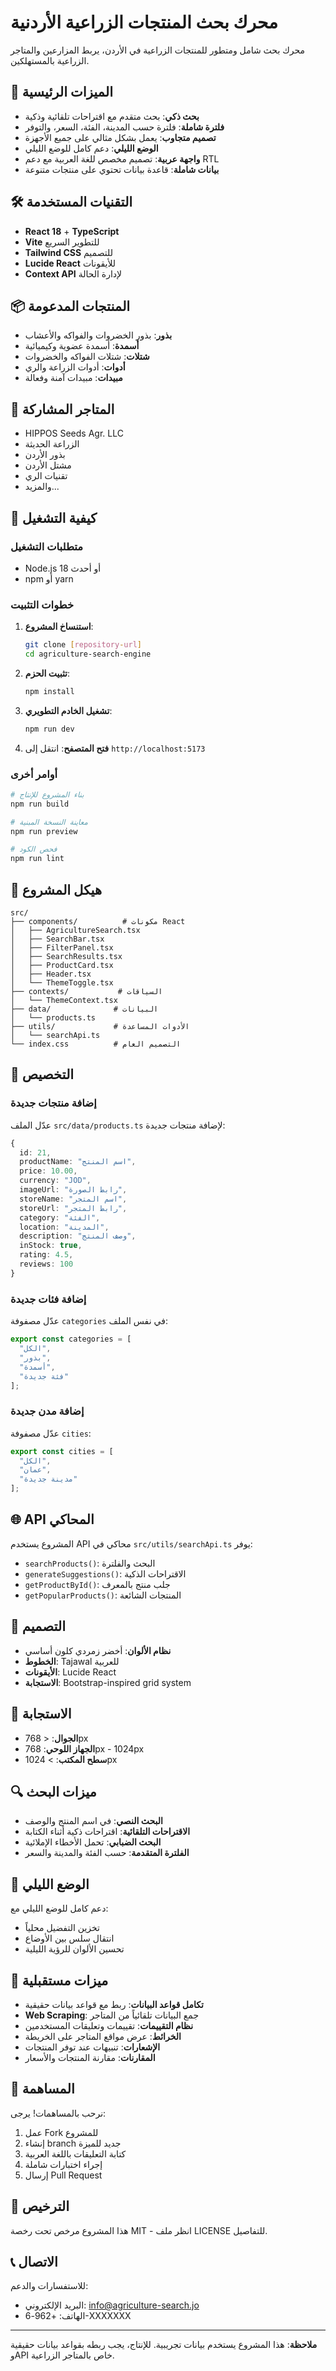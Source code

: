 # محرك بحث المنتجات الزراعية الأردنية

محرك بحث شامل ومتطور للمنتجات الزراعية في الأردن، يربط المزارعين والمتاجر الزراعية بالمستهلكين.

## 🌟 الميزات الرئيسية

- **بحث ذكي**: بحث متقدم مع اقتراحات تلقائية وذكية
- **فلترة شاملة**: فلترة حسب المدينة، الفئة، السعر، والتوفر
- **تصميم متجاوب**: يعمل بشكل مثالي على جميع الأجهزة
- **الوضع الليلي**: دعم كامل للوضع الليلي
- **واجهة عربية**: تصميم مخصص للغة العربية مع دعم RTL
- **بيانات شاملة**: قاعدة بيانات تحتوي على منتجات متنوعة

## 🛠 التقنيات المستخدمة

- **React 18** + **TypeScript**
- **Vite** للتطوير السريع
- **Tailwind CSS** للتصميم
- **Lucide React** للأيقونات
- **Context API** لإدارة الحالة

## 📦 المنتجات المدعومة

- **بذور**: بذور الخضروات والفواكه والأعشاب
- **أسمدة**: أسمدة عضوية وكيميائية
- **شتلات**: شتلات الفواكه والخضروات
- **أدوات**: أدوات الزراعة والري
- **مبيدات**: مبيدات آمنة وفعالة

## 🏪 المتاجر المشاركة

- HIPPOS Seeds Agr. LLC
- الزراعة الحديثة
- بذور الأردن
- مشتل الأردن
- تقنيات الري
- والمزيد...

## 🚀 كيفية التشغيل

### متطلبات التشغيل

- Node.js 18 أو أحدث
- npm أو yarn

### خطوات التثبيت

1. **استنساخ المشروع**:
   ```bash
   git clone [repository-url]
   cd agriculture-search-engine
   ```

2. **تثبيت الحزم**:
   ```bash
   npm install
   ```

3. **تشغيل الخادم التطويري**:
   ```bash
   npm run dev
   ```

4. **فتح المتصفح**: انتقل إلى `http://localhost:5173`

### أوامر أخرى

```bash
# بناء المشروع للإنتاج
npm run build

# معاينة النسخة المبنية
npm run preview

# فحص الكود
npm run lint
```

## 📁 هيكل المشروع

```
src/
├── components/          # مكونات React
│   ├── AgricultureSearch.tsx
│   ├── SearchBar.tsx
│   ├── FilterPanel.tsx
│   ├── SearchResults.tsx
│   ├── ProductCard.tsx
│   ├── Header.tsx
│   └── ThemeToggle.tsx
├── contexts/           # السياقات
│   └── ThemeContext.tsx
├── data/              # البيانات
│   └── products.ts
├── utils/             # الأدوات المساعدة
│   └── searchApi.ts
└── index.css          # التصميم العام
```

## 🔧 التخصيص

### إضافة منتجات جديدة

عدّل الملف `src/data/products.ts` لإضافة منتجات جديدة:

```typescript
{
  id: 21,
  productName: "اسم المنتج",
  price: 10.00,
  currency: "JOD",
  imageUrl: "رابط الصورة",
  storeName: "اسم المتجر",
  storeUrl: "رابط المتجر",
  category: "الفئة",
  location: "المدينة",
  description: "وصف المنتج",
  inStock: true,
  rating: 4.5,
  reviews: 100
}
```

### إضافة فئات جديدة

عدّل مصفوفة `categories` في نفس الملف:

```typescript
export const categories = [
  "الكل",
  "بذور",
  "أسمدة",
  "فئة جديدة"
];
```

### إضافة مدن جديدة

عدّل مصفوفة `cities`:

```typescript
export const cities = [
  "الكل",
  "عمان",
  "مدينة جديدة"
];
```

## 🌐 API المحاكي

المشروع يستخدم API محاكي في `src/utils/searchApi.ts` يوفر:

- `searchProducts()`: البحث والفلترة
- `generateSuggestions()`: الاقتراحات الذكية
- `getProductById()`: جلب منتج بالمعرف
- `getPopularProducts()`: المنتجات الشائعة

## 🎨 التصميم

- **نظام الألوان**: أخضر زمردي كلون أساسي
- **الخطوط**: Tajawal للعربية
- **الأيقونات**: Lucide React
- **الاستجابة**: Bootstrap-inspired grid system

## 📱 الاستجابة

- **الجوال**: < 768px
- **الجهاز اللوحي**: 768px - 1024px
- **سطح المكتب**: > 1024px

## 🔍 ميزات البحث

- **البحث النصي**: في اسم المنتج والوصف
- **الاقتراحات التلقائية**: اقتراحات ذكية أثناء الكتابة
- **البحث الضبابي**: تحمل الأخطاء الإملائية
- **الفلترة المتقدمة**: حسب الفئة والمدينة والسعر

## 🌙 الوضع الليلي

دعم كامل للوضع الليلي مع:
- تخزين التفضيل محلياً
- انتقال سلس بين الأوضاع
- تحسين الألوان للرؤية الليلية

## 🚀 ميزات مستقبلية

- **تكامل قواعد البيانات**: ربط مع قواعد بيانات حقيقية
- **Web Scraping**: جمع البيانات تلقائياً من المتاجر
- **نظام التقييمات**: تقييمات وتعليقات المستخدمين
- **الخرائط**: عرض مواقع المتاجر على الخريطة
- **الإشعارات**: تنبيهات عند توفر المنتجات
- **المقارنات**: مقارنة المنتجات والأسعار

## 🤝 المساهمة

نرحب بالمساهمات! يرجى:

1. عمل Fork للمشروع
2. إنشاء branch جديد للميزة
3. كتابة التعليقات باللغة العربية
4. إجراء اختبارات شاملة
5. إرسال Pull Request

## 📄 الترخيص

هذا المشروع مرخص تحت رخصة MIT - انظر ملف LICENSE للتفاصيل.

## 📞 الاتصال

للاستفسارات والدعم:
- البريد الإلكتروني: info@agriculture-search.jo
- الهاتف: +962-6-XXXXXXX

---

**ملاحظة**: هذا المشروع يستخدم بيانات تجريبية. للإنتاج، يجب ربطه بقواعد بيانات حقيقية وAPI خاص بالمتاجر الزراعية.